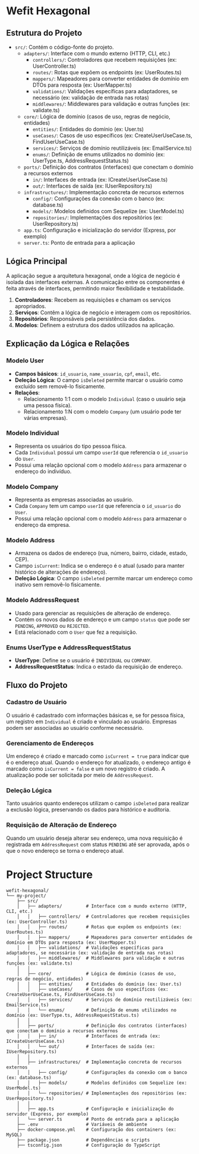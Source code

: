 # Wefit Hexagonal

## Estrutura do Projeto

- `src/`: Contém o código-fonte do projeto.
  - `adapters/`: Interface com o mundo externo (HTTP, CLI, etc.)
    - `controllers/`: Controladores que recebem requisições (ex: UserController.ts)
    - `routes/`: Rotas que expõem os endpoints (ex: UserRoutes.ts)
    - `mappers/`: Mapeadores para converter entidades de domínio em DTOs para resposta (ex: UserMapper.ts)
    - `validations/`: Validações específicas para adaptadores, se necessário (ex: validação de entrada nas rotas)
    - `middlewares/`: Middlewares para validação e outras funções (ex: validate.ts)
  - `core/`: Lógica de domínio (casos de uso, regras de negócio, entidades)
    - `entities/`: Entidades do domínio (ex: User.ts)
    - `useCases/`: Casos de uso específicos (ex: CreateUserUseCase.ts, FindUserUseCase.ts)
    - `services/`: Serviços de domínio reutilizáveis (ex: EmailService.ts)
    - `enums/`: Definição de enums utilizados no domínio (ex: UserType.ts, AddressRequestStatus.ts)
  - `ports/`: Definição dos contratos (interfaces) que conectam o domínio a recursos externos
    - `in/`: Interfaces de entrada (ex: ICreateUserUseCase.ts)
    - `out/`: Interfaces de saída (ex: IUserRepository.ts)
  - `infrastructures/`: Implementação concreta de recursos externos
    - `config/`: Configurações da conexão com o banco (ex: database.ts)
    - `models/`: Modelos definidos com Sequelize (ex: UserModel.ts)
    - `repositories/`: Implementações dos repositórios (ex: UserRepository.ts)
  - `app.ts`: Configuração e inicialização do servidor (Express, por exemplo)
  - `server.ts`: Ponto de entrada para a aplicação

## Lógica Principal

A aplicação segue a arquitetura hexagonal, onde a lógica de negócio é isolada das interfaces externas. A comunicação entre os componentes é feita através de interfaces, permitindo maior flexibilidade e testabilidade.

1. **Controladores**: Recebem as requisições e chamam os serviços apropriados.
2. **Serviços**: Contêm a lógica de negócio e interagem com os repositórios.
3. **Repositórios**: Responsáveis pela persistência dos dados.
4. **Modelos**: Definem a estrutura dos dados utilizados na aplicação.

## Explicação da Lógica e Relações

### Modelo User

- **Campos básicos**: `id_usuario`, `name_usuario`, `cpf`, `email`, etc.
- **Deleção Lógica**: O campo `isDeleted` permite marcar o usuário como excluído sem removê-lo fisicamente.
- **Relações**:
  - Relacionamento 1:1 com o modelo `Individual` (caso o usuário seja uma pessoa física).
  - Relacionamento 1:N com o modelo `Company` (um usuário pode ter várias empresas).

### Modelo Individual

- Representa os usuários do tipo pessoa física.
- Cada `Individual` possui um campo `userId` que referencia o `id_usuario` do `User`.
- Possui uma relação opcional com o modelo `Address` para armazenar o endereço do indivíduo.

### Modelo Company

- Representa as empresas associadas ao usuário.
- Cada `Company` tem um campo `userId` que referencia o `id_usuario` do `User`.
- Possui uma relação opcional com o modelo `Address` para armazenar o endereço da empresa.

### Modelo Address

- Armazena os dados de endereço (rua, número, bairro, cidade, estado, CEP).
- Campo `isCurrent`: Indica se o endereço é o atual (usado para manter histórico de alterações de endereço).
- **Deleção Lógica**: O campo `isDeleted` permite marcar um endereço como inativo sem removê-lo fisicamente.

### Modelo AddressRequest

- Usado para gerenciar as requisições de alteração de endereço.
- Contém os novos dados de endereço e um campo `status` que pode ser `PENDING`, `APPROVED` ou `REJECTED`.
- Está relacionado com o `User` que fez a requisição.

### Enums UserType e AddressRequestStatus

- **UserType**: Define se o usuário é `INDIVIDUAL` ou `COMPANY`.
- **AddressRequestStatus**: Indica o estado da requisição de endereço.

## Fluxo do Projeto

### Cadastro de Usuário

O usuário é cadastrado com informações básicas e, se for pessoa física, um registro em `Individual` é criado e vinculado ao usuário. Empresas podem ser associadas ao usuário conforme necessário.

### Gerenciamento de Endereços

Um endereço é criado e marcado como `isCurrent = true` para indicar que é o endereço atual. Quando o endereço for atualizado, o endereço antigo é marcado como `isCurrent = false` e um novo registro é criado. A atualização pode ser solicitada por meio de `AddressRequest`.

### Deleção Lógica

Tanto usuários quanto endereços utilizam o campo `isDeleted` para realizar a exclusão lógica, preservando os dados para histórico e auditoria.

### Requisição de Alteração de Endereço

Quando um usuário deseja alterar seu endereço, uma nova requisição é registrada em `AddressRequest` com status `PENDING` até ser aprovada, após o que o novo endereço se torna o endereço atual.

# Project Structure

```
wefit-hexagonal/
└── my-project/
    ├── src/
    │   ├── adapters/         # Interface com o mundo externo (HTTP, CLI, etc.)
    │   │   ├── controllers/  # Controladores que recebem requisições (ex: UserController.ts)
    │   │   ├── routes/       # Rotas que expõem os endpoints (ex: UserRoutes.ts)
    │   │   ├── mappers/      # Mapeadores para converter entidades de domínio em DTOs para resposta (ex: UserMapper.ts)
    │   │   ├── validations/  # Validações específicas para adaptadores, se necessário (ex: validação de entrada nas rotas)
    │   │   ├── middlewares/  # Middlewares para validação e outras funções (ex: validate.ts)
    │   │
    │   ├── core/             # Lógica de domínio (casos de uso, regras de negócio, entidades)
    │   │   ├── entities/     # Entidades do domínio (ex: User.ts)
    │   │   ├── useCases/     # Casos de uso específicos (ex: CreateUserUseCase.ts, FindUserUseCase.ts)
    │   │   ├── services/     # Serviços de domínio reutilizáveis (ex: EmailService.ts)
    │   │   └── enums/        # Definição de enums utilizados no domínio (ex: UserType.ts, AddressRequestStatus.ts)
    │   │
    │   ├── ports/            # Definição dos contratos (interfaces) que conectam o domínio a recursos externos
    │   │   ├── in/           # Interfaces de entrada (ex: ICreateUserUseCase.ts)
    │   │   └── out/          # Interfaces de saída (ex: IUserRepository.ts)
    │   │
    │   ├── infrastructures/  # Implementação concreta de recursos externos
    │   │   ├── config/       # Configurações da conexão com o banco (ex: database.ts)
    │   │   ├── models/       # Modelos definidos com Sequelize (ex: UserModel.ts)
    │   │   └── repositories/ # Implementações dos repositórios (ex: UserRepository.ts)
    │   │
    │   ├── app.ts            # Configuração e inicialização do servidor (Express, por exemplo)
    │   └── server.ts         # Ponto de entrada para a aplicação
    ├── .env                  # Variáveis de ambiente
    ├── docker-compose.yml    # Configuração dos containers (ex: MySQL)
    ├── package.json          # Dependências e scripts
    ├── tsconfig.json         # Configuração do TypeScript
```
